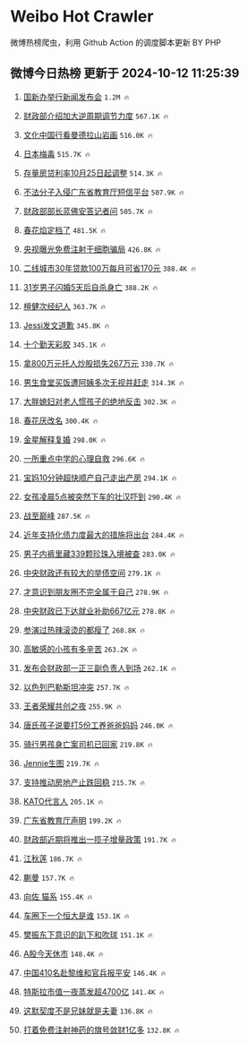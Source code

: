 # Weibo Hot Crawler 



微博热榜爬虫，利用 Github Action 的调度脚本更新 BY PHP 


## 微博今日热榜 更新于 2024-10-12 11:25:39 
1. [国新办举行新闻发布会](https://s.weibo.com/weibo?q=%23%E5%9B%BD%E6%96%B0%E5%8A%9E%E4%B8%BE%E8%A1%8C%E6%96%B0%E9%97%BB%E5%8F%91%E5%B8%83%E4%BC%9A%23&t=31&band_rank=1&Refer=top) `1.2M 🔥` 

1. [财政部介绍加大逆周期调节力度](https://s.weibo.com/weibo?q=%23%E8%B4%A2%E6%94%BF%E9%83%A8%E4%BB%8B%E7%BB%8D%E5%8A%A0%E5%A4%A7%E9%80%86%E5%91%A8%E6%9C%9F%E8%B0%83%E8%8A%82%E5%8A%9B%E5%BA%A6%23&t=31&band_rank=2&Refer=top) `567.1K 🔥` 

1. [文化中国行看曼德拉山岩画](https://s.weibo.com/weibo?q=%23%E6%96%87%E5%8C%96%E4%B8%AD%E5%9B%BD%E8%A1%8C%E7%9C%8B%E6%9B%BC%E5%BE%B7%E6%8B%89%E5%B1%B1%E5%B2%A9%E7%94%BB%23&t=31&band_rank=3&Refer=top) `516.0K 🔥` 

1. [日本梅毒](https://s.weibo.com/weibo?q=%E6%97%A5%E6%9C%AC%E6%A2%85%E6%AF%92&t=31&band_rank=4&Refer=top) `515.7K 🔥` 

1. [存量房贷利率10月25日起调整](https://s.weibo.com/weibo?q=%23%E5%AD%98%E9%87%8F%E6%88%BF%E8%B4%B7%E5%88%A9%E7%8E%8710%E6%9C%8825%E6%97%A5%E8%B5%B7%E8%B0%83%E6%95%B4%23&t=31&band_rank=5&Refer=top) `514.3K 🔥` 

1. [不法分子入侵广东省教育厅短信平台](https://s.weibo.com/weibo?q=%23%E4%B8%8D%E6%B3%95%E5%88%86%E5%AD%90%E5%85%A5%E4%BE%B5%E5%B9%BF%E4%B8%9C%E7%9C%81%E6%95%99%E8%82%B2%E5%8E%85%E7%9F%AD%E4%BF%A1%E5%B9%B3%E5%8F%B0%23&t=31&band_rank=6&Refer=top) `507.9K 🔥` 

1. [财政部部长蓝佛安答记者问](https://s.weibo.com/weibo?q=%23%E8%B4%A2%E6%94%BF%E9%83%A8%E9%83%A8%E9%95%BF%E8%93%9D%E4%BD%9B%E5%AE%89%E7%AD%94%E8%AE%B0%E8%80%85%E9%97%AE%23&t=31&band_rank=7&Refer=top) `505.7K 🔥` 

1. [春花焰定档了](https://s.weibo.com/weibo?q=%23%E6%98%A5%E8%8A%B1%E7%84%B0%E5%AE%9A%E6%A1%A3%E4%BA%86%23&t=31&band_rank=8&Refer=top) `481.5K 🔥` 

1. [央视曝光免费注射干细胞骗局](https://s.weibo.com/weibo?q=%23%E5%A4%AE%E8%A7%86%E6%9B%9D%E5%85%89%E5%85%8D%E8%B4%B9%E6%B3%A8%E5%B0%84%E5%B9%B2%E7%BB%86%E8%83%9E%E9%AA%97%E5%B1%80%23&t=31&band_rank=9&Refer=top) `426.8K 🔥` 

1. [二线城市30年贷款100万每月可省170元](https://s.weibo.com/weibo?q=%23%E4%BA%8C%E7%BA%BF%E5%9F%8E%E5%B8%8230%E5%B9%B4%E8%B4%B7%E6%AC%BE100%E4%B8%87%E6%AF%8F%E6%9C%88%E5%8F%AF%E7%9C%81170%E5%85%83%23&t=31&band_rank=10&Refer=top) `388.4K 🔥` 

1. [31岁男子闪婚5天后自杀身亡](https://s.weibo.com/weibo?q=%2331%E5%B2%81%E7%94%B7%E5%AD%90%E9%97%AA%E5%A9%9A5%E5%A4%A9%E5%90%8E%E8%87%AA%E6%9D%80%E8%BA%AB%E4%BA%A1%23&t=31&band_rank=11&Refer=top) `388.2K 🔥` 

1. [檀健次经纪人](https://s.weibo.com/weibo?q=%E6%AA%80%E5%81%A5%E6%AC%A1%E7%BB%8F%E7%BA%AA%E4%BA%BA&t=31&band_rank=12&Refer=top) `363.7K 🔥` 

1. [Jessi发文道歉](https://s.weibo.com/weibo?q=%23Jessi%E5%8F%91%E6%96%87%E9%81%93%E6%AD%89%23&t=31&band_rank=13&Refer=top) `345.8K 🔥` 

1. [十个勤天彩胶](https://s.weibo.com/weibo?q=%E5%8D%81%E4%B8%AA%E5%8B%A4%E5%A4%A9%E5%BD%A9%E8%83%B6&t=31&band_rank=14&Refer=top) `345.1K 🔥` 

1. [拿800万元托人炒股损失267万元](https://s.weibo.com/weibo?q=%23%E6%8B%BF800%E4%B8%87%E5%85%83%E6%89%98%E4%BA%BA%E7%82%92%E8%82%A1%E6%8D%9F%E5%A4%B1267%E4%B8%87%E5%85%83%23&t=31&band_rank=15&Refer=top) `330.7K 🔥` 

1. [男生食堂买饭遭阿姨多次无视并赶走](https://s.weibo.com/weibo?q=%23%E7%94%B7%E7%94%9F%E9%A3%9F%E5%A0%82%E4%B9%B0%E9%A5%AD%E9%81%AD%E9%98%BF%E5%A7%A8%E5%A4%9A%E6%AC%A1%E6%97%A0%E8%A7%86%E5%B9%B6%E8%B5%B6%E8%B5%B0%23&t=31&band_rank=16&Refer=top) `314.3K 🔥` 

1. [大胖媳妇对老人惯孩子的绝地反击](https://s.weibo.com/weibo?q=%E5%A4%A7%E8%83%96%E5%AA%B3%E5%A6%87%E5%AF%B9%E8%80%81%E4%BA%BA%E6%83%AF%E5%AD%A9%E5%AD%90%E7%9A%84%E7%BB%9D%E5%9C%B0%E5%8F%8D%E5%87%BB&t=31&band_rank=17&Refer=top) `302.3K 🔥` 

1. [春花厌改名](https://s.weibo.com/weibo?q=%E6%98%A5%E8%8A%B1%E5%8E%8C%E6%94%B9%E5%90%8D&t=31&band_rank=18&Refer=top) `300.4K 🔥` 

1. [金星解释复婚](https://s.weibo.com/weibo?q=%23%E9%87%91%E6%98%9F%E8%A7%A3%E9%87%8A%E5%A4%8D%E5%A9%9A%23&t=31&band_rank=19&Refer=top) `298.0K 🔥` 

1. [一所重点中学的心理自救](https://s.weibo.com/weibo?q=%23%E4%B8%80%E6%89%80%E9%87%8D%E7%82%B9%E4%B8%AD%E5%AD%A6%E7%9A%84%E5%BF%83%E7%90%86%E8%87%AA%E6%95%91%23&t=31&band_rank=20&Refer=top) `296.6K 🔥` 

1. [宝妈10分钟超快顺产自己走出产房](https://s.weibo.com/weibo?q=%23%E5%AE%9D%E5%A6%8810%E5%88%86%E9%92%9F%E8%B6%85%E5%BF%AB%E9%A1%BA%E4%BA%A7%E8%87%AA%E5%B7%B1%E8%B5%B0%E5%87%BA%E4%BA%A7%E6%88%BF%23&t=31&band_rank=21&Refer=top) `294.1K 🔥` 

1. [女孩凌晨5点被突然下车的壮汉吓到](https://s.weibo.com/weibo?q=%23%E5%A5%B3%E5%AD%A9%E5%87%8C%E6%99%A85%E7%82%B9%E8%A2%AB%E7%AA%81%E7%84%B6%E4%B8%8B%E8%BD%A6%E7%9A%84%E5%A3%AE%E6%B1%89%E5%90%93%E5%88%B0%23&t=31&band_rank=22&Refer=top) `290.4K 🔥` 

1. [战至巅峰](https://s.weibo.com/weibo?q=%E6%88%98%E8%87%B3%E5%B7%85%E5%B3%B0&t=31&band_rank=23&Refer=top) `287.5K 🔥` 

1. [近年支持化债力度最大的措施将出台](https://s.weibo.com/weibo?q=%23%E8%BF%91%E5%B9%B4%E6%94%AF%E6%8C%81%E5%8C%96%E5%80%BA%E5%8A%9B%E5%BA%A6%E6%9C%80%E5%A4%A7%E7%9A%84%E6%8E%AA%E6%96%BD%E5%B0%86%E5%87%BA%E5%8F%B0%23&t=31&band_rank=24&Refer=top) `284.4K 🔥` 

1. [男子内裤里藏339颗珍珠入境被查](https://s.weibo.com/weibo?q=%23%E7%94%B7%E5%AD%90%E5%86%85%E8%A3%A4%E9%87%8C%E8%97%8F339%E9%A2%97%E7%8F%8D%E7%8F%A0%E5%85%A5%E5%A2%83%E8%A2%AB%E6%9F%A5%23&t=31&band_rank=25&Refer=top) `283.0K 🔥` 

1. [中央财政还有较大的举债空间](https://s.weibo.com/weibo?q=%23%E4%B8%AD%E5%A4%AE%E8%B4%A2%E6%94%BF%E8%BF%98%E6%9C%89%E8%BE%83%E5%A4%A7%E7%9A%84%E4%B8%BE%E5%80%BA%E7%A9%BA%E9%97%B4%23&t=31&band_rank=26&Refer=top) `279.1K 🔥` 

1. [才意识到朋友圈不完全属于自己](https://s.weibo.com/weibo?q=%23%E6%89%8D%E6%84%8F%E8%AF%86%E5%88%B0%E6%9C%8B%E5%8F%8B%E5%9C%88%E4%B8%8D%E5%AE%8C%E5%85%A8%E5%B1%9E%E4%BA%8E%E8%87%AA%E5%B7%B1%23&t=31&band_rank=27&Refer=top) `278.9K 🔥` 

1. [中央财政已下达就业补助667亿元](https://s.weibo.com/weibo?q=%23%E4%B8%AD%E5%A4%AE%E8%B4%A2%E6%94%BF%E5%B7%B2%E4%B8%8B%E8%BE%BE%E5%B0%B1%E4%B8%9A%E8%A1%A5%E5%8A%A9667%E4%BA%BF%E5%85%83%23&t=31&band_rank=28&Refer=top) `278.8K 🔥` 

1. [参演过热辣滚烫的都瘦了](https://s.weibo.com/weibo?q=%23%E5%8F%82%E6%BC%94%E8%BF%87%E7%83%AD%E8%BE%A3%E6%BB%9A%E7%83%AB%E7%9A%84%E9%83%BD%E7%98%A6%E4%BA%86%23&t=31&band_rank=29&Refer=top) `268.8K 🔥` 

1. [高敏感的小孩有多辛苦](https://s.weibo.com/weibo?q=%E9%AB%98%E6%95%8F%E6%84%9F%E7%9A%84%E5%B0%8F%E5%AD%A9%E6%9C%89%E5%A4%9A%E8%BE%9B%E8%8B%A6&t=31&band_rank=30&Refer=top) `263.2K 🔥` 

1. [发布会财政部一正三副负责人到场](https://s.weibo.com/weibo?q=%23%E5%8F%91%E5%B8%83%E4%BC%9A%E8%B4%A2%E6%94%BF%E9%83%A8%E4%B8%80%E6%AD%A3%E4%B8%89%E5%89%AF%E8%B4%9F%E8%B4%A3%E4%BA%BA%E5%88%B0%E5%9C%BA%23&t=31&band_rank=31&Refer=top) `262.1K 🔥` 

1. [以色列巴勒斯坦冲突](https://s.weibo.com/weibo?q=%23%E4%BB%A5%E8%89%B2%E5%88%97%E5%B7%B4%E5%8B%92%E6%96%AF%E5%9D%A6%E5%86%B2%E7%AA%81%23&t=31&band_rank=32&Refer=top) `257.7K 🔥` 

1. [王者荣耀共创之夜](https://s.weibo.com/weibo?q=%E7%8E%8B%E8%80%85%E8%8D%A3%E8%80%80%E5%85%B1%E5%88%9B%E4%B9%8B%E5%A4%9C&t=31&band_rank=33&Refer=top) `255.9K 🔥` 

1. [唐氏孩子说要打5份工养爸爸妈妈](https://s.weibo.com/weibo?q=%23%E5%94%90%E6%B0%8F%E5%AD%A9%E5%AD%90%E8%AF%B4%E8%A6%81%E6%89%935%E4%BB%BD%E5%B7%A5%E5%85%BB%E7%88%B8%E7%88%B8%E5%A6%88%E5%A6%88%23&t=31&band_rank=34&Refer=top) `246.0K 🔥` 

1. [骑行男孩身亡案司机已回家](https://s.weibo.com/weibo?q=%23%E9%AA%91%E8%A1%8C%E7%94%B7%E5%AD%A9%E8%BA%AB%E4%BA%A1%E6%A1%88%E5%8F%B8%E6%9C%BA%E5%B7%B2%E5%9B%9E%E5%AE%B6%23&t=31&band_rank=35&Refer=top) `219.8K 🔥` 

1. [Jennie生图](https://s.weibo.com/weibo?q=Jennie%E7%94%9F%E5%9B%BE&t=31&band_rank=36&Refer=top) `219.7K 🔥` 

1. [支持推动房地产止跌回稳](https://s.weibo.com/weibo?q=%23%E6%94%AF%E6%8C%81%E6%8E%A8%E5%8A%A8%E6%88%BF%E5%9C%B0%E4%BA%A7%E6%AD%A2%E8%B7%8C%E5%9B%9E%E7%A8%B3%23&t=31&band_rank=37&Refer=top) `215.7K 🔥` 

1. [KATO代言人](https://s.weibo.com/weibo?q=KATO%E4%BB%A3%E8%A8%80%E4%BA%BA&t=31&band_rank=38&Refer=top) `205.1K 🔥` 

1. [广东省教育厅声明](https://s.weibo.com/weibo?q=%23%E5%B9%BF%E4%B8%9C%E7%9C%81%E6%95%99%E8%82%B2%E5%8E%85%E5%A3%B0%E6%98%8E%23&t=31&band_rank=39&Refer=top) `199.2K 🔥` 

1. [财政部近期将推出一揽子增量政策](https://s.weibo.com/weibo?q=%23%E8%B4%A2%E6%94%BF%E9%83%A8%E8%BF%91%E6%9C%9F%E5%B0%86%E6%8E%A8%E5%87%BA%E4%B8%80%E6%8F%BD%E5%AD%90%E5%A2%9E%E9%87%8F%E6%94%BF%E7%AD%96%23&t=31&band_rank=40&Refer=top) `191.7K 🔥` 

1. [江秋莲](https://s.weibo.com/weibo?q=%E6%B1%9F%E7%A7%8B%E8%8E%B2&t=31&band_rank=41&Refer=top) `186.7K 🔥` 

1. [蒯曼](https://s.weibo.com/weibo?q=%E8%92%AF%E6%9B%BC&t=31&band_rank=42&Refer=top) `157.7K 🔥` 

1. [向佐 猫系](https://s.weibo.com/weibo?q=%E5%90%91%E4%BD%90%20%E7%8C%AB%E7%B3%BB&t=31&band_rank=43&Refer=top) `155.4K 🔥` 

1. [车圈下一个恒大是谁](https://s.weibo.com/weibo?q=%23%E8%BD%A6%E5%9C%88%E4%B8%8B%E4%B8%80%E4%B8%AA%E6%81%92%E5%A4%A7%E6%98%AF%E8%B0%81%23&t=31&band_rank=44&Refer=top) `153.1K 🔥` 

1. [樊振东下意识的趴下和吹球](https://s.weibo.com/weibo?q=%23%E6%A8%8A%E6%8C%AF%E4%B8%9C%E4%B8%8B%E6%84%8F%E8%AF%86%E7%9A%84%E8%B6%B4%E4%B8%8B%E5%92%8C%E5%90%B9%E7%90%83%23&t=31&band_rank=45&Refer=top) `151.1K 🔥` 

1. [A股今天休市](https://s.weibo.com/weibo?q=%23A%E8%82%A1%E4%BB%8A%E5%A4%A9%E4%BC%91%E5%B8%82%23&t=31&band_rank=46&Refer=top) `148.4K 🔥` 

1. [中国410名赴黎维和官兵报平安](https://s.weibo.com/weibo?q=%23%E4%B8%AD%E5%9B%BD410%E5%90%8D%E8%B5%B4%E9%BB%8E%E7%BB%B4%E5%92%8C%E5%AE%98%E5%85%B5%E6%8A%A5%E5%B9%B3%E5%AE%89%23&t=31&band_rank=47&Refer=top) `146.4K 🔥` 

1. [特斯拉市值一夜蒸发超4700亿](https://s.weibo.com/weibo?q=%23%E7%89%B9%E6%96%AF%E6%8B%89%E5%B8%82%E5%80%BC%E4%B8%80%E5%A4%9C%E8%92%B8%E5%8F%91%E8%B6%854700%E4%BA%BF%23&t=31&band_rank=48&Refer=top) `141.4K 🔥` 

1. [这默契度不是兄妹就是夫妻](https://s.weibo.com/weibo?q=%E8%BF%99%E9%BB%98%E5%A5%91%E5%BA%A6%E4%B8%8D%E6%98%AF%E5%85%84%E5%A6%B9%E5%B0%B1%E6%98%AF%E5%A4%AB%E5%A6%BB&t=31&band_rank=49&Refer=top) `136.8K 🔥` 

1. [打着免费注射神药的旗号敛财1亿多](https://s.weibo.com/weibo?q=%23%E6%89%93%E7%9D%80%E5%85%8D%E8%B4%B9%E6%B3%A8%E5%B0%84%E7%A5%9E%E8%8D%AF%E7%9A%84%E6%97%97%E5%8F%B7%E6%95%9B%E8%B4%A21%E4%BA%BF%E5%A4%9A%23&t=31&band_rank=50&Refer=top) `132.8K 🔥` 

